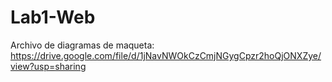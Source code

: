 # Lab1-Web

Archivo de diagramas de maqueta:
https://drive.google.com/file/d/1jNavNWOkCzCmjNGygCpzr2hoQjONXZye/view?usp=sharing
